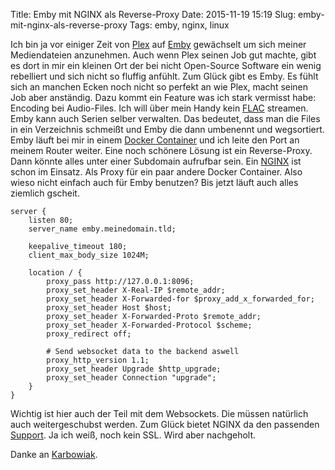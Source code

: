 Title: Emby mit NGINX als Reverse-Proxy
Date: 2015-11-19 15:19
Slug: emby-mit-nginx-als-reverse-proxy
Tags: emby, nginx, linux


Ich bin ja vor einiger Zeit von [Plex](https://plex.tv/) auf [Emby](http://emby.media) gewächselt um sich meiner Mediendateien anzunehmen. Auch wenn Plex seinen Job gut machte, gibt es dort in mir ein kleinen Ort der bei nicht Open-Source Software ein wenig rebelliert und sich nicht so fluffig anfühlt. Zum Glück gibt es Emby. Es fühlt sich an manchen Ecken noch nicht so perfekt an wie Plex, macht seinen Job aber anständig. Dazu kommt ein Feature was ich stark vermisst habe: Encoding bei Audio-Files. Ich will über mein Handy kein [FLAC](https://de.wikipedia.org/wiki/Free_Lossless_Audio_Codec) streamen. Emby kann auch Serien selber verwalten. Das bedeutet, dass man die Files in ein Verzeichnis schmeißt und Emby die dann umbenennt und wegsortiert. Emby läuft bei mir in einem [Docker Container](https://hub.docker.com/r/emby/embyserver/) und ich leite den Port an meinem Router weiter. Eine noch schönere Lösung ist ein Reverse-Proxy. Dann könnte alles unter einer Subdomain aufrufbar sein. Ein [NGINX](http://nginx.org/) ist schon im Einsatz. Als Proxy für ein paar andere Docker Container. Also wieso nicht einfach auch für Emby benutzen? Bis jetzt läuft auch alles ziemlich gscheit.

    server {
        listen 80;
        server_name emby.meinedomain.tld;

        keepalive_timeout 180;
        client_max_body_size 1024M;

        location / {
            proxy_pass http://127.0.0.1:8096;
            proxy_set_header X-Real-IP $remote_addr;
            proxy_set_header X-Forwarded-for $proxy_add_x_forwarded_for;
            proxy_set_header Host $host;
            proxy_set_header X-Forwarded-Proto $remote_addr;
            proxy_set_header X-Forwarded-Protocol $scheme;
            proxy_redirect off;

            # Send websocket data to the backend aswell
            proxy_http_version 1.1;
            proxy_set_header Upgrade $http_upgrade;
            proxy_set_header Connection "upgrade";
        }
    }

Wichtig ist hier auch der Teil mit dem Websockets. Die müssen natürlich auch weitergeschubst werden. Zum Glück bietet NGINX da den passenden [Support](https://www.nginx.com/blog/websocket-nginx/). Ja ich weiß, noch kein SSL. Wird aber nachgeholt.

Danke an [Karbowiak](http://emby.media/community/index.php?/topic/22889-emby-behind-a-reverse-proxy-remote-control-issue/?p=225882).
